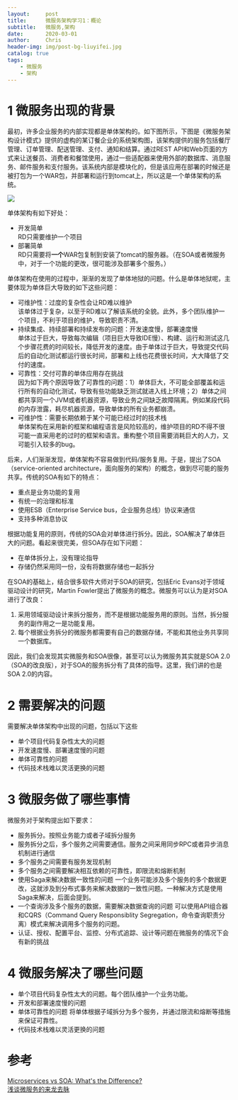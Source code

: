 ```yaml
---
layout:     post
title:      微服务架构学习1：概论
subtitle:   微服务,架构
date:       2020-03-01
author:     Chris
header-img: img/post-bg-liuyifei.jpg
catalog: true
tags:
    - 微服务
    - 架构
---
```



# 1 微服务出现的背景
最初，许多企业服务的内部实现都是单体架构的。如下图所示，下图是《微服务架构设计模式》提供的虚构的某订餐企业的系统架构图，该架构提供的服务包括餐厅管理、订单管理、配送管理、支付、通知和结算。通过REST API和Web页面的方式来让送餐员、消费者和餐馆使用，通过一些适配器来使用外部的数据库、消息服务、邮件服务和支付服务。该系统内部是模块化的，但是该应用在部署的时候还是被打包为一个WAR包，并部署和运行到tomcat上，所以这是一个单体架构的系统。

<img src="https://tva1.sinaimg.cn/large/00831rSTgy1gceitcyrmbj30y60nomy7.jpg">

单体架构有如下好处：   
* 开发简单   
    RD只需要维护一个项目
* 部署简单   
    RD只需要将**一个**WAR包复制到安装了tomcat的服务器。（在SOA或者微服务中，对于一个功能的更改，很可能涉及部署多个服务。）

单体架构在使用的过程中，渐渐的发现了单体地狱的问题。什么是单体地狱呢，主要体现为单体巨大导致的如下这些问题：    
* 可维护性：过度的复杂性会让RD难以维护   
    该单体过于复杂，以至于RD难以了解该系统的全貌。此外，多个团队维护一个项目，不利于项目的维护，导致职责不清。
* 持续集成、持续部署和持续发布的问题：开发速度慢，部署速度慢   
    单体过于巨大，导致每次编辑（项目巨大导致IDE慢）、构建、运行和测试这几个步骤花费的时间较长，降低开发的速度。由于单体过于巨大，导致提交代码后的自动化测试都运行很长时间，部署和上线也花费很长时间，大大降低了交付的速度。 
* 可靠性：交付可靠的单体应用存在挑战   
    因为如下两个原因导致了可靠性的问题：1）单体巨大，不可能全部覆盖和运行所有的自动化测试，导致有些功能缺乏测试就进入线上环境；2）单体之间都共享同一个JVM或者机器资源，导致业务之间缺乏故障隔离。例如某段代码的内存泄露，耗尽机器资源，导致单体的所有业务都崩溃。
* 可维护性：需要长期依赖于某个可能已经过时的技术栈   
    单体架构在采用新的框架和编程语言是风险较高的，维护项目的RD不得不很可能一直采用老的过时的框架和语言。重构整个项目需要消耗巨大的人力，又可能引入较多的bug。

后来，人们渐渐发现，单体架构不容易做到代码/服务复用。于是，提出了SOA（service-oriented architecture，面向服务的架构）的概念，做到尽可能的服务共享。传统的SOA有如下的特点：  
* 重点是业务功能的复用
* 有统一的治理和标准
* 使用ESB（Enterprise Service bus，企业服务总线）协议来通信
* 支持多种消息协议

根据功能复用的原则，传统的SOA会对单体进行拆分。因此，SOA解决了单体巨大的问题。看起来很完美，但SOA存在如下问题：   
* 在单体拆分上，没有理论指导
* 存储仍然采用同一份，没有将数据存储也一起拆分

在SOA的基础上，结合很多软件大师对于SOA的研究，包括Eric Evans对于领域驱动设计的研究，Martin Fowler提出了微服务的概念。微服务可以认为是对SOA进行了改良：   
1. 采用领域驱动设计来拆分服务，而不是根据功能服务用的原则。当然，拆分服务的副作用之一是功能复用。
2. 每个根据业务拆分的微服务都需要有自己的数据存储，不能和其他业务共享同一个数据库。 

因此，我们会发现其实微服务和SOA很像，甚至可以认为微服务其实就是SOA 2.0（SOA的改良版），对于SOA的服务拆分有了具体的指导。这里，我们讲的也是SOA 2.0的内容。

# 2 需要解决的问题
需要解决单体架构中出现的问题，包括以下这些   
* 单个项目代码复杂性太大的问题
* 开发速度慢、部署速度慢的问题
* 单体可靠性的问题
* 代码技术栈难以灵活更换的问题

# 3 微服务做了哪些事情
微服务对于架构提出如下要求：
* 服务拆分。按照业务能力或者子域拆分服务
* 服务拆分之后，多个服务之间需要通信。服务之间采用同步RPC或者异步消息机制进行通信
* 多个服务之间需要有服务发现机制
* 多个服务之间需要解决相互依赖的可靠性，即限流和熔断机制
* 使用Saga来解决数据一致性的问题
    一个业务可能涉及多个服务的多个数据更改，这就涉及到分布式事务来解决数据的一致性问题。一种解决方式是使用Saga来解决，后面会提到。
* 一个查询涉及多个服务的数据，需要解决数据查询的问题
    可以使用API组合器和CQRS（Command Query Responsiblity Segregation，命令查询职责分离）模式来解决调用多个服务的问题。
* 认证、授权、配置平台、监控、分布式追踪、设计等问题在微服务的情况下会有新的挑战

# 4 微服务解决了哪些问题
* 单个项目代码复杂性太大的问题。每个团队维护一个业务功能。
* 开发和部署速度慢的问题
* 单体可靠性的问题
    将单体根据子域拆分为多个服务，并通过限流和熔断等措施来保证可靠性。
* 代码技术栈难以灵活更换的问题


# 参考
[Microservices vs SOA: What's the Difference?](https://dzone.com/articles/microservices-vs-soa-whats-the-difference)   
[浅谈微服务的来龙去脉](https://www.cnblogs.com/wangiqngpei557/p/6936136.html)